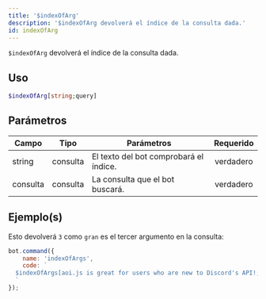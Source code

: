 ```yaml
---
title: '$indexOfArg'
description: '$indexOfArg devolverá el índice de la consulta dada.'
id: indexOfArg
---
```


`$indexOfArg` devolverá el índice de la consulta dada.

## Uso

```php
$indexOfArg[string;query]
```

## Parámetros

| Campo    | Tipo     | Parámetros                             | Requerido |
| -------- | -------- | -------------------------------------- |:---------:|
| string   | consulta | El texto del bot comprobará el índice. | verdadero |
| consulta | consulta | La consulta que el bot buscará.        | verdadero |

## Ejemplo(s)

Esto devolverá `3` como `gran` es el tercer argumento en la consulta:

```javascript
bot.command({
    name: 'indexOfArgs',
    code: `
  $indexOfArgs[aoi.js is great for users who are new to Discord's API!;great]
  `
});
```
